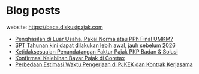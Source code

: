 # Blog posts

website: https://baca.diskusipajak.com

<!-- BLOG-POST-LIST:START -->
- [Penghasilan di Luar Usaha, Pakai Norma atau PPh Final UMKM?](https://baca.diskusipajak.com/penghasilan-di-luar-usaha-pakai-norma-atau-pph-final-umkm/)
- [SPT Tahunan kini dapat dilakukan lebih awal, jauh sebelum 2026](https://baca.diskusipajak.com/spt-tahunan-kini-dapat-dilakukan-lebih-awal-jauh-sebelum-2026/)
- [Ketidaksesuaian Penandatangan Faktur Pajak PKP Badan &amp; Solusi](https://baca.diskusipajak.com/ketidaksesuaian-penandatangan-faktur-pajak-pkp-badan-solusi/)
- [Konfirmasi Kelebihan Bayar Pajak di Coretax](https://baca.diskusipajak.com/konfirmasi-kelebihan-bayar-pajak-di-coretax/)
- [Perbedaan Estimasi Waktu Pengerjaan di PJKEK dan Kontrak Kerjasama](https://baca.diskusipajak.com/perbedaan-estimasi-waktu-pengerjaan-di-pjkek-dan-kontrak-kerjasama/)
<!-- BLOG-POST-LIST:END -->

<!--
**kelaspajak/kelaspajak** is a ✨ _special_ ✨ repository because its `README.md` (this file) appears on your GitHub profile.

Here are some ideas to get you started:

- 🔭 I’m currently working on ...
- 🌱 I’m currently learning ...
- 👯 I’m looking to collaborate on ...
- 🤔 I’m looking for help with ...
- 💬 Ask me about ...
- 📫 How to reach me: ...
- 😄 Pronouns: ...
- ⚡ Fun fact: ...
-->
